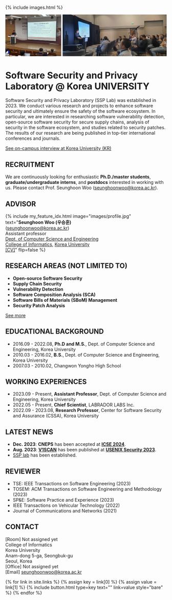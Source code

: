 ---
---

{% include images.html %}

![plain image](/images/main.jpg)

# Software Security and Privacy Laboratory @ Korea UNIVERSITY

Software Security and Privacy Laboratory (SSP Lab) was established in 2023. We conduct various research and projects to enhance software security and ultimately ensure the safety of the software ecosystem. In particular, we are interested in researching software vulnerability detection, open-source software security for secure supply chains, analysis of security in the software ecosystem, and studies related to security patches. The results of our research are being published in top-tier international conferences and journals.

[See on-campus interview at Korea University (KR)](https://blog.naver.com/kumpij/223251918874)

## RECRUITMENT

We are continuously looking for enthusiastic **Ph.D./master students**, **graduate/undergraduate interns**, and **postdocs** interested in working with us. Please contact Prof. Seunghoon Woo (<U>seunghoonwoo@korea.ac.kr</U>).

## ADVISOR

{%
  include my_feature_idx.html
  image="images/profile.jpg"
  text="**Seunghoon Woo (우승훈)**<br>(seunghoonwoo@korea.ac.kr)<br>Assistant professor<br>[Dept. of Computer Science and Engineering](https://cs.korea.ac.kr/)<br>[College of Informatics](https://info.korea.ac.kr/), [Korea University](https://www.korea.ac.kr/)<br>[[CV]](/assets/CV.pdf)"
  flip=false
%}

## RESEARCH AREAS (NOT LIMITED TO)

* **Open-source Software Security**
* **Supply Chain Security**
* **Vulnerability Detection**
* **Software Composition Analysis (SCA)**
* **Software Bills of Materials (SBoM) Management**
* **Security Patch Analysis**

[See more](/research)

## EDUCATIONAL BACKGROUND

* 2016.09 - 2022.08, **Ph.D and M.S.**, Dept. of Computer Science and Engineering, Korea University
* 2010.03 - 2016.02, **B.S.**, Dept. of Computer Science and Engineering, Korea University
* 2007.03 - 2010.02, Changwon Yongho High School

## WORKING EXPERIENCES

* 2023.09 - Present, **Assistant Professor**, Dept. of Computer Science and Engineering, Korea University
* 2022.05 - Present, **Chief Scientist**, LABRADOR LABS Inc.
* 2022.09 - 2023.08, **Research Professor**, Center for Software Security and Assurance (CSSA), Korea University

## LATEST NEWS

* **Dec. 2023**: **CNEPS** has been accepted at **[ICSE 2024](https://conf.researchr.org/home/icse-2024)**.
* **Aug. 2023**: **[V1SCAN](/assets/papers/SECURITY23.pdf)** has been published at **[USENIX Security 2023](https://www.usenix.org/conference/usenixsecurity23)**.
* <U>SSP lab</U> has been established.

## REVIEWER

* TSE: IEEE Transactions on Software Engineering (2023)
* TOSEM: ACM Transactions on Software Engineering and Methodology (2023)
* SP&E: Software Practice and Experience (2023)
* IEEE Transactions on Vehicular Technology (2022)
* Journal of Communications and Networks (2021)

## CONTACT

[Room] Not assigned yet<br>
College of Informatics<br>
Korea University<br>
Anam-dong 5-ga, Seongbuk-gu<br>
Seoul, Korea<br>
[Office] Not assigned yet<br>
[Email] seunghoonwoo@korea.ac.kr

{% for link in site.links %}
    {% assign key = link[0] %}
    {% assign value = link[1] %}
    {% include button.html type=key text="" link=value style="bare" %}
{% endfor %}
